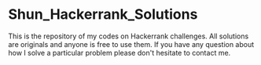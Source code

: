 # Shun_Hackerrank_Solutions

This is the repository of my codes on Hackerrank challenges.  All solutions are originals and anyone is free to use them.  If you have any question about how I solve a particular problem please don't hesitate to contact me.
